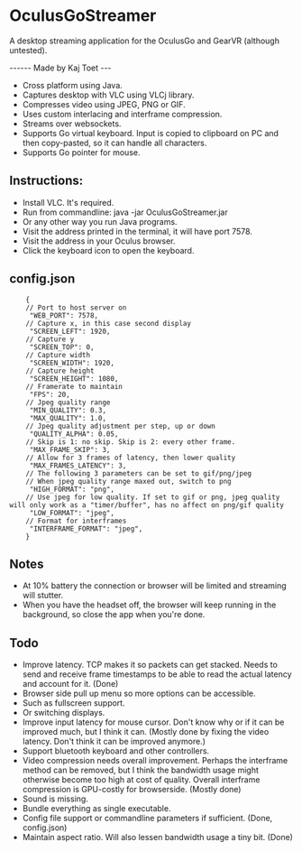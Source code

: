 # OculusGoStreamer

A desktop streaming application for the OculusGo and GearVR (although untested).

------ Made by Kaj Toet --- 

- Cross platform using Java.
- Captures desktop with VLC using VLCj library.
- Compresses video using JPEG, PNG or GIF. 
- Uses custom interlacing and interframe compression.
- Streams over websockets.
- Supports Go virtual keyboard. Input is copied to clipboard on PC and then copy-pasted, so it can handle all characters.
- Supports Go pointer for mouse.

## Instructions:
- Install VLC. It's required.
- Run from commandline: java -jar OculusGoStreamer.jar
- Or any other way you run Java programs.
- Visit the address printed in the terminal, it will have port 7578.
- Visit the address in your Oculus browser.
- Click the keyboard icon to open the keyboard.

## config.json
```
    {
    // Port to host server on
     "WEB_PORT": 7578,
    // Capture x, in this case second display
     "SCREEN_LEFT": 1920,
    // Capture y
     "SCREEN_TOP": 0,
    // Capture width
     "SCREEN_WIDTH": 1920,
    // Capture height
     "SCREEN_HEIGHT": 1080,
    // Framerate to maintain
     "FPS": 20,
    // Jpeg quality range
     "MIN_QUALITY": 0.3,
     "MAX_QUALITY": 1.0,
    // Jpeg quality adjustment per step, up or down
     "QUALITY_ALPHA": 0.05,
    // Skip is 1: no skip. Skip is 2: every other frame.
     "MAX_FRAME_SKIP": 3,
    // Allow for 3 frames of latency, then lower quality
     "MAX_FRAMES_LATENCY": 3,
    // The following 3 parameters can be set to gif/png/jpeg
    // When jpeg quality range maxed out, switch to png
     "HIGH_FORMAT": "png",
    // Use jpeg for low quality. If set to gif or png, jpeg quality will only work as a "timer/buffer", has no affect on png/gif quality
     "LOW_FORMAT": "jpeg",
    // Format for interframes
     "INTERFRAME_FORMAT": "jpeg",
    }
```

## Notes
- At 10% battery the connection or browser will be limited and streaming will stutter.
- When you have the headset off, the browser will keep running in the background, so close the app when you're done.

## Todo
- Improve latency. TCP makes it so packets can get stacked. Needs to send and receive frame timestamps to be able to read the actual latency and account for it. (Done)
- Browser side pull up menu so more options can be accessible.
- Such as fullscreen support.
- Or switching displays.
- Improve input latency for mouse cursor. Don't know why or if it can be improved much, but I think it can. (Mostly done by fixing the video latency. Don't think it can be improved anymore.)
- Support bluetooth keyboard and other controllers.
- Video compression needs overall improvement. Perhaps the interframe method can be removed, but I think the bandwidth usage might otherwise become too high at cost of quality. Overall interframe compression is GPU-costly for browserside. (Mostly done)
- Sound is missing.
- Bundle everything as single executable.
- Config file support or commandline parameters if sufficient. (Done, config.json)
- Maintain aspect ratio. Will also lessen bandwidth usage a tiny bit. (Done)
